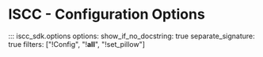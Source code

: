 # **ISCC** - Configuration Options

::: iscc_sdk.options
    options:
        show_if_no_docstring: true
        separate_signature: true
        filters: ["!Config", "!__all__", "!set_pillow"]
